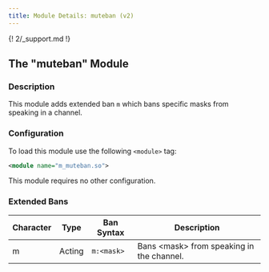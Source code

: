 ```yaml
---
title: Module Details: muteban (v2)
---
```


{! 2/_support.md !}

## The "muteban" Module

### Description

This module adds extended ban `m` which bans specific masks from speaking in a channel.

### Configuration

To load this module use the following `<module>` tag:

```xml
<module name="m_muteban.so">
```

This module requires no other configuration.

### Extended Bans

Character | Type   | Ban Syntax | Description
--------- | ------ | ---------- | -----------
m         | Acting | `m:<mask>` | Bans &lt;mask&gt; from speaking in the channel.
